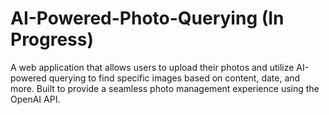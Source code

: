 # AI-Powered-Photo-Querying (In Progress)
A web application that allows users to upload their photos and utilize AI-powered querying to find specific images based on content, date, and more. Built to provide a seamless photo management experience using the OpenAI API.
